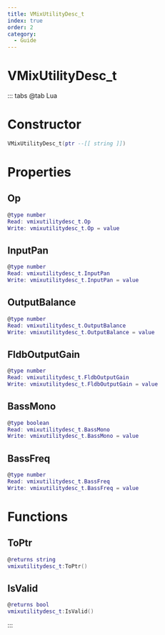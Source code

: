 ```yaml
---
title: VMixUtilityDesc_t
index: true
order: 2
category:
  - Guide
---
```


# VMixUtilityDesc_t

::: tabs
@tab Lua
# Constructor
```lua
VMixUtilityDesc_t(ptr --[[ string ]])
```
# Properties
## Op 
```lua
@type number
Read: vmixutilitydesc_t.Op
Write: vmixutilitydesc_t.Op = value
```
## InputPan 
```lua
@type number
Read: vmixutilitydesc_t.InputPan
Write: vmixutilitydesc_t.InputPan = value
```
## OutputBalance 
```lua
@type number
Read: vmixutilitydesc_t.OutputBalance
Write: vmixutilitydesc_t.OutputBalance = value
```
## FldbOutputGain 
```lua
@type number
Read: vmixutilitydesc_t.FldbOutputGain
Write: vmixutilitydesc_t.FldbOutputGain = value
```
## BassMono 
```lua
@type boolean
Read: vmixutilitydesc_t.BassMono
Write: vmixutilitydesc_t.BassMono = value
```
## BassFreq 
```lua
@type number
Read: vmixutilitydesc_t.BassFreq
Write: vmixutilitydesc_t.BassFreq = value
```
# Functions
## ToPtr
```lua
@returns string
vmixutilitydesc_t:ToPtr()
```
## IsValid
```lua
@returns bool
vmixutilitydesc_t:IsValid()
```

:::